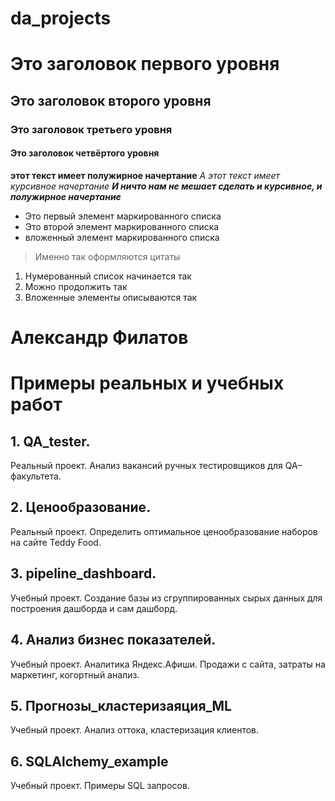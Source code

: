 # da_projects
# Это заголовок первого уровня
## Это заголовок второго уровня
### Это заголовок третьего уровня
#### Это заголовок четвёртого уровня
**этот текст имеет полужирное начертание**
*А этот текст имеет курсивное начертание*
***И ничто нам не мешает сделать и курсивное, и полужирное начертание***
- Это первый элемент маркированного списка
- Это второй элемент маркированного списка
- вложенный элемент маркированного списка
> Именно так оформляются цитаты
1. Нумерованный список начинается так
2. Можно продолжить так
1. Вложенные элементы описываются так

# Александр Филатов
# Примеры реальных и учебных работ

## 1. QA_tester.
Реальный проект. Анализ вакансий ручных тестировщиков для QA–факультета.

## 2. Ценообразование.
Реальный проект. Определить оптимальное ценообразование наборов на сайте Teddy Food.

## 3. pipeline_dashboard.
Учебный проект. Создание базы из сгруппированных сырых данных для построения дашборда и сам дашборд.

## 4. Анализ бизнес показателей.
Учебный проект. Аналитика Яндекс.Афиши. Продажи с сайта, затраты на маркетинг, когортный анализ.

## 5. Прогнозы_кластеризаяция_ML

Учебный проект. Анализ оттока, кластеризация клиентов.

## 6. SQLAlchemy_example

Учебный проект. Примеры SQL запросов.
